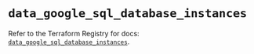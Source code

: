 # `data_google_sql_database_instances`

Refer to the Terraform Registry for docs: [`data_google_sql_database_instances`](https://registry.terraform.io/providers/hashicorp/google/6.13.0/docs/data-sources/sql_database_instances).
